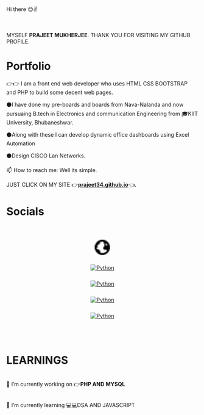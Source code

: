  Hi there 😊✌

 <br>

MYSELF <b>PRAJEET MUKHERJEE</b>. THANK YOU FOR VISITING MY GITHUB PROFILE.
<br>
<h1>Portfolio <i class="fas fa-user-graduate"></i></h1>
👉👉 I am a front end web developer who uses HTML CSS BOOTSTRAP and PHP to build some decent web pages. 

⚫I have done my pre-boards and boards from Nava-Nalanda and now pursuaing B.tech in Electronics and communication Engineering from 🎓KIIT University, Bhubaneshwar. 

⚫Along with these I can develop dynamic office dashboards using Excel Automation 

⚫Design CISCO Lan Networks.




📫 How to reach me: Well its simple.

JUST CLICK ON MY SITE 👉<b><a href="prajeet34.github.io" target="_blank">prajeet34.github.io</a></b>👈.


<h1>Socials <i class="fas fa-hashtag"></i></h1>

<p align="center">
<br><br><a href="https://prajeet34.github.io/" target="_blank"> <img src="https://raw.githubusercontent.com/iconic/open-iconic/master/svg/globe.svg" alt="Python" height="40" style="vertical-align:top; margin:4px"> </a>
<br> <br><a href="https://linkedin.com/in/prajeet-mukherjee-5006741b3" target="_blank"> <img src="https://cdn.jsdelivr.net/npm/simple-icons@v3/icons/linkedin.svg" alt="Python" height="40" style="vertical-align:top; margin:4px"></a>
<br> <br><a href="prajeetmukherjee2001@gmail.com" target="_blank"> <img src="https://cdn.jsdelivr.net/npm/simple-icons@v3/icons/gmail.svg" alt="Python" height="40" style="vertical-align:top; margin:4px"></a>
<br> <br><a href="https://twitter.com/PrajeetMukherj1" target="_blank"> <img src="https://cdn.jsdelivr.net/npm/simple-icons@v3/icons/twitter.svg" alt="Python" height="40" style="vertical-align:top; margin:4px"></a>
<br> <br><a href="https://www.facebook.com/prajeet.mukherjee.7/" target="_blank"> <img src="https://cdn.jsdelivr.net/npm/simple-icons@v3/icons/facebook.svg" alt="Python" height="40" style="vertical-align:top; margin:4px"></a>
 
</p>
<br>
<br>
<h1>LEARNINGS <i class="fas fa-user-graduate"></i></h1>
<br>
🔭 I’m currently working on 👉<b>PHP AND MYSQL</b>
<br>
<br>

🌱 I’m currently learning 💻💻DSA AND JAVASCRIPT




